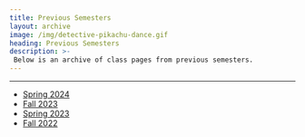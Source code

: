 ```yaml
---
title: Previous Semesters
layout: archive
image: /img/detective-pikachu-dance.gif
heading: Previous Semesters
description: >-
 Below is an archive of class pages from previous semesters.
---
```

---
* [Spring 2024](sks/spring2024)
* [Fall 2023](sks/fall2023)
* [Spring 2023](sks/spring2023)
* [Fall 2022](sks/fall2022)